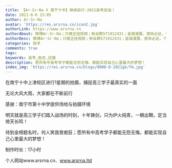 ```yaml
---
title: 【Ar-Sr-Na X 南宁十中】继续前行-2021高考加油！
date: 2021-6-6 23:05
author: Ar-Sr-Na
avatar: 'https://res.arsrna.cn/icon2.jpg'
authorLink: https://www.arsrna.cn
authorAbout: 微博Ar-Sr-Na；只做正经视频；粉丝群571912431；邕城漫展，使命必达，个人网站www.arsrna.cn
authorDesc: 微博Ar-Sr-Na；只做正经视频；粉丝群571912431；邕城漫展，使命必达，个人网站www.arsrna.cn
categories: 技术
comments: true
tags: 
keywords: 高考,励志,应援
description: 愿所有中高考学子都能无怨无悔，都能实现自己心里最大的梦想！
index_img: 'https://res.arsrna.cn/blogs/0000-D-2021gk/fm.jpg'
---
```

在南宁十中上津校区进行1星期的拍摄，捕捉高三学子最真实的一面

无论大风大雨，大家都在不断前行

感谢：南宁市第十中学提供场地与拍摄环境

明天就是高三学子们踏入战场的时刻，十年铸剑，只为炉火纯青，一朝出鞘，定当倚天长鸣！

待到金榜题名时，何人笑我曾痴狂；愿所有中高考学子都能无怨无悔，都能实现自己心里最大的梦想！

制作时长：17小时

个人网站www.arsrna.cn、www.arsrna.ltd

<div id="player"></div>
<script src="https://player.dogecloud.com/js/loader"></script>
<script>
var player = new DogePlayer({
    container: document.getElementById('player'),
    userId: 1277,
    vcode: '358b2023498c2e15',
    autoPlay: false
});
</script>
